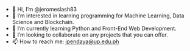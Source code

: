 - 👋 Hi, I’m @jeromeslash83
- 👀 I’m interested in learning programming for Machine Learning, Data Science and Blockchain.
- 🌱 I’m currently learning Python and Front-End Web Development.
- 💞️ I’m looking to collaborate on any projects that you can offer.
- 📫 How to reach me: jpendaya@up.edu.ph

